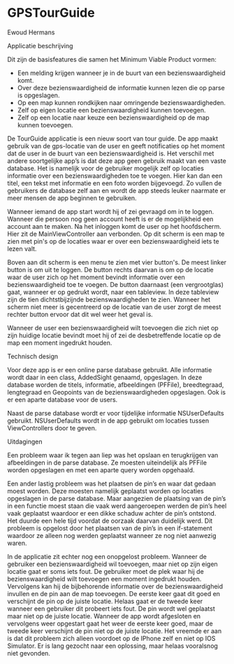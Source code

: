 # GPSTourGuide

Ewoud Hermans

Applicatie beschrijving

Dit zijn de basisfeatures die samen het Minimum Viable Product vormen:

- Een melding krijgen wanneer je in de buurt van een bezienswaardigheid komt.
- Over deze bezienswaardigheid de informatie kunnen lezen die op parse is opgeslagen.
- Op een map kunnen rondkijken naar omringende bezienswaardigheden.
- Zelf op eigen locatie een bezienswaardigheid kunnen toevoegen.
- Zelf op een locatie naar keuze een bezienswaardigheid op de map kunnen toevoegen.

De TourGuide applicatie is een nieuw soort van tour guide. De app maakt gebruik van de gps-locatie van de user en geeft notificaties op het moment dat de user in de buurt van een bezienswaardigheid is. Het verschil met andere soortgelijke app’s is dat deze app geen gebruik maakt van een vaste database. Het is namelijk voor de gebruiker mogelijk zelf op locaties informatie over een bezienswaardigheden toe te voegen. Hier kan dan een titel, een tekst met informatie en een foto worden bijgevoegd. Zo vullen de gebruikers de database zelf aan en wordt de app steeds leuker naarmate er meer mensen de app beginnen te gebruiken.

Wanneer iemand de app start wordt hij of zei gevraagd om in te loggen. Wanneer die persoon nog geen account heeft is er de mogelijkheid een account aan te maken. Na het inloggen komt de user op het hoofdscherm. Hier zit de MainViewController aan verbonden. Op dit scherm is een map te zien met pin's op de locaties waar er over een bezienswaardigheid iets te lezen valt.

Boven aan dit scherm is een menu te zien met vier button's. De meest linker button is om uit te loggen. De button rechts daarvan is om op de locatie waar de user zich op het moment bevindt informatie over een bezienswaardigheid toe te voegen. De button daarnaast (een vergrootglas) gaat, wanneer er op gedrukt wordt, naar een tableview. In deze tableview zijn de tien dichtstbijzijnde bezienswaardigheden te zien. Wanneer het scherm niet meer is gecentreerd op de locatie van de user zorgt de meest rechter button ervoor dat dit wel weer het geval is.

Wanneer de user een bezienswaardigheid wilt toevoegen die zich niet op zijn huidige locatie bevindt moet hij of zei de desbetreffende locatie op de map een moment ingedrukt houden.

Technisch design

Voor deze app is er een online parse database gebruikt. Alle informatie wordt daar in een class, AddedSight genaamd, opgeslagen. In deze database worden de titels, informatie, afbeeldingen (PFFile), breedtegraad, lengtegraad en Geopoints van de bezienswaardigheden opgeslagen. Ook is er een aparte database voor de users.

Naast de parse database wordt er voor tijdelijke informatie NSUserDefaults gebruikt. NSUserDefaults wordt in de app gebruikt om locaties tussen ViewControllers door te geven.

Uitdagingen

Een probleem waar ik tegen aan liep was het opslaan en terugkrijgen van afbeeldingen in de parse database. Ze moesten uiteindelijk als PFFile worden opgeslagen en met een aparte query worden opgehaald.

Een ander lastig probleem was het plaatsen de pin’s en waar dat gedaan moest worden. Deze moesten namelijk geplaatst worden op locaties opgeslagen in de parse database. Maar aangezien de plaatsing van de pin’s in een functie moest staan die vaak werd aangeroepen werden de pin’s heel vaak geplaatst waardoor er een dikke schaduw achter de pin’s ontstond. Het duurde een hele tijd voordat de oorzaak daarvan duidelijk werd. Dit probleem is opgelost door het plaatsen van de pin’s in een if-statement waardoor ze alleen nog werden geplaatst wanneer ze nog niet aanwezig waren.

In de applicatie zit echter nog een onopgelost probleem. Wanneer de gebruiker een bezienswaardigheid wil toevoegen, maar niet op zijn eigen locatie gaat er soms iets fout. De gebruiker moet de plek waar hij de bezienswaardigheid wilt toevoegen  een moment ingedrukt houden. Vervolgens kan hij de bijbehorende informatie over de bezienswaardigheid invullen en de pin aan de map toevoegen. De eerste keer gaat dit goed en verschijnt de pin op de juiste locatie. Helaas gaat er de tweede keer wanneer een gebruiker dit probeert iets fout. De pin wordt wel geplaatst maar niet op de juiste locatie. Wanneer de app wordt afgesloten en vervolgens weer opgestart gaat het weer de eerste keer goed, maar de tweede keer verschijnt de pin niet op de juiste locatie. Het vreemde er aan is dat dit probleem zich alleen voordoet op de IPhone zelf en niet op IOS Simulator. Er is lang gezocht naar een oplossing, maar helaas vooralsnog niet gevonden.





































